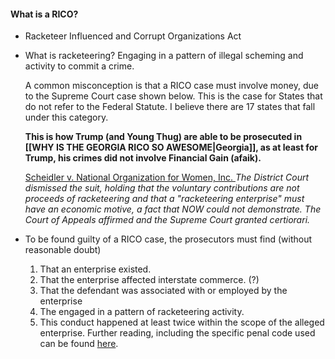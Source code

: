 
#### What is a RICO? 


- Racketeer Influenced and Corrupt Organizations Act 

-  What is racketeering? 
	Engaging in a pattern of illegal scheming and activity to commit a crime. 
	
	 A common misconception is that a RICO case must involve money, due to the Supreme Court case shown below. This is the case for States that do not refer to the Federal Statute. I believe there are 17 states that fall under this category. 
	 
	 **This is how Trump (and Young Thug) are able to be prosecuted in [[WHY IS THE GEORGIA RICO SO AWESOME|Georgia]], as at least for Trump, his crimes did not involve Financial Gain (afaik).** 
	 
	 [ Scheidler v. National Organization for Women, Inc. ](https://supreme.justia.com/cases/federal/us/547/9/)
		*The District Court dismissed the suit, holding that the voluntary contributions are not proceeds of racketeering and that a "racketeering enterprise" must have an economic motive, a fact that NOW could not demonstrate. The Court of Appeals affirmed and the Supreme Court granted certiorari.* 


- To be found guilty of a RICO case, the prosecutors must find (without reasonable doubt) 
	1. That an enterprise existed. 
	2. That the enterprise affected interstate commerce. (?)
	3. That the defendant was associated with or employed by the enterprise 
	4. The engaged in a pattern of racketeering activity. 
	5. This conduct happened at least twice within the scope of the alleged enterprise. 
		Further reading, including the specific penal code used can be found [here](https://www.law.cornell.edu/uscode/text/18/1962). 




